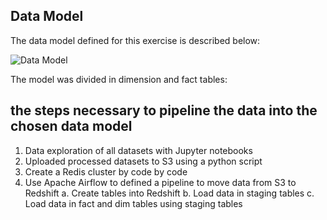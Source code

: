 ## Data Model 

The data model defined for this exercise is described below:


![Data Model](../images/table-relations.png)


The model was divided in dimension and fact tables:


    
## the steps necessary to pipeline the data into the chosen data model    

1. Data exploration of all datasets with Jupyter notebooks
2. Uploaded processed datasets to S3 using a python script
3. Create a Redis cluster by code by code
4. Use Apache Airflow to defined a pipeline to move data from S3 to Redshift
    a. Create tables into Redshift
    b. Load data in staging tables
    c. Load data in fact and dim tables using staging tables





    
